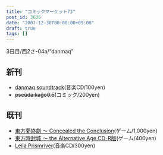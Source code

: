 ```yaml
---
title: "コミックマーケット73"
post_id: 3635
date: "2007-12-30T00:00:00+09:00"
draft: true
tags: []
---
```



3日目/西2さ-04a/“danmaq”

## 新刊



  * [danmaq soundtrack](https://danmaq.com/!/dst/)(音楽CD/100yen)
  * ~~pseŭda:kaĝo0.5~~(コミック/200yen)
## 既刊



  * [東方夢終劇 ～ Concealed the Conclusion](https://danmaq.com/!/thC/)(ゲーム/1,000yen)
  * [東方時封城 ～ the Alternative Age CD-R版](https://danmaq.com/!/thA/)(ゲーム/400yen)
  * [Leila Prismriver](https://danmaq.com/!/leila/)(音楽CD/300yen)

